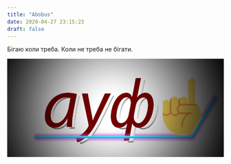 ```yaml
---
title: "Abobus"
date: 2020-04-27 23:15:23
draft: false
---
```


Бігаю коли треба. Коли не треба не бігати.

![](/img/vk/3-WFCe54l0A.jpg)
